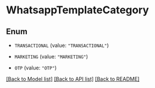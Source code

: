 # WhatsappTemplateCategory

## Enum


* `TRANSACTIONAL` (value: `"TRANSACTIONAL"`)

* `MARKETING` (value: `"MARKETING"`)

* `OTP` (value: `"OTP"`)


[[Back to Model list]](../README.md#documentation-for-models) [[Back to API list]](../README.md#documentation-for-api-endpoints) [[Back to README]](../README.md)


